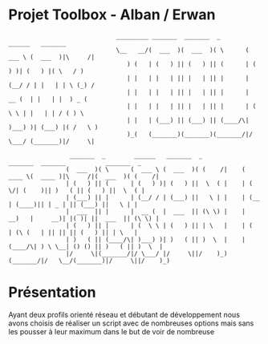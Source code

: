 # Projet Toolbox - Alban / Erwan


                                  _________ _______  _______  _        ______   _______                           
                                  \__   __/(  ___  )(  ___  )( \      (  ___ \ (  ___  )|\     /|                 
                                     ) (   | (   ) || (   ) || (      | (   ) )| (   ) |( \   / )                 
                                     | |   | |   | || |   | || |      | (__/ / | |   | | \ (_) /                  
                                     | |   | |   | || |   | || |      |  __ (  | |   | |  ) _ (                   
                                     | |   | |   | || |   | || |      | (  \ \ | |   | | / ( ) \                  
                                     | |   | (___) || (___) || (____/\| )___) )| (___) |( /   \ )                 
                                     )_(   (_______)(_______)(_______/|/ \___/ (_______)|/     \|                 
                                                                                                                  
                     _______  _        ______   _______  _            _______  _______           _______  _       
                    (  ___  )( \      (  ___ \ (  ___  )( (    /|    (  ____ \(  ____ )|\     /|(  ___  )( (    /|
                    | (   ) || (      | (   ) )| (   ) ||  \  ( |    | (    \/| (    )|| )   ( || (   ) ||  \  ( |
                    | (___) || |      | (__/ / | (___) ||   \ | |    | (__    | (____)|| | _ | || (___) ||   \ | |
                    |  ___  || |      |  __ (  |  ___  || (\ \) |    |  __)   |     __)| |( )| ||  ___  || (\ \) |
                    | (   ) || |      | (  \ \ | (   ) || | \   |    | (      | (\ (   | || || || (   ) || | \   |
                    | )   ( || (____/\| )___) )| )   ( || )  \  |    | (____/\| ) \ \__| () () || )   ( || )  \  |
                    |/     \|(_______/|/ \___/ |/     \||/    )_)    (_______/|/   \__/(_______)|/     \||/    )_)
                                                                                                                  

                                                                                                                          
 # Présentation
Ayant deux profils orienté réseau et débutant de développement nous avons choisis de réaliser un script avec de nombreuses options mais sans les pousser à leur maximum dans le but de voir de nombreuse
